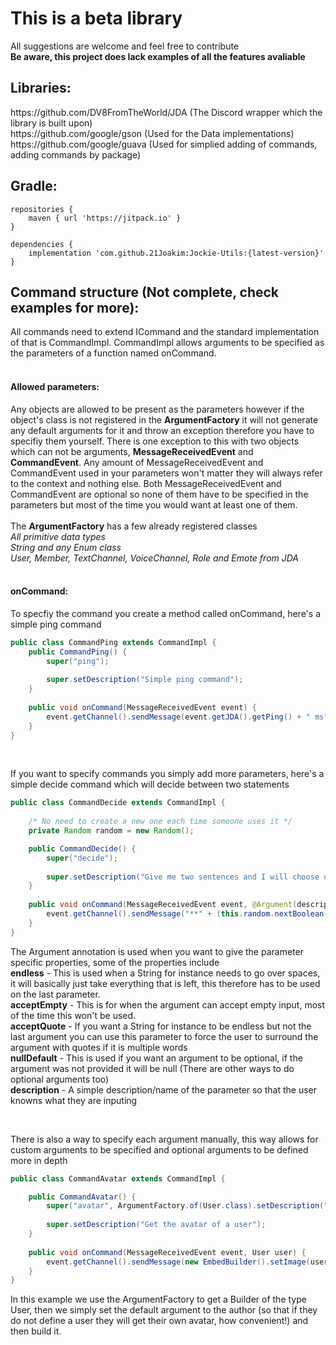 <h1>This is a beta library</h1>
All suggestions are welcome and feel free to contribute
</br>
<b>Be aware, this project does lack examples of all the features avaliable</b>

<h2>Libraries:</h2>
https://github.com/DV8FromTheWorld/JDA (The Discord wrapper which the library is built upon)
</br>
https://github.com/google/gson (Used for the Data implementations) 
</br>
https://github.com/google/guava (Used for simplied adding of commands, adding commands by package)

<h2>Gradle:</h2>

```
repositories {
	maven { url 'https://jitpack.io' }
}

dependencies {
	implementation 'com.github.21Joakim:Jockie-Utils:{latest-version}'
}
```

<h2>Command structure (Not complete, check examples for more):</h2>
All commands need to extend ICommand and the standard implementation of that is CommandImpl. CommandImpl allows arguments to be specified as the parameters of a function named onCommand.
</br></br>
<h4>Allowed parameters:</h4>
Any objects are allowed to be present as the parameters however if the object's class is not registered in the <b>ArgumentFactory</b> it will not generate any default arguments for it and throw an exception therefore you have to specifiy them yourself. There is one exception to this with two objects which can not be arguments, <b>MessageReceivedEvent</b> and <b>CommandEvent</b>. Any amount of MessageReceivedEvent and CommandEvent used in your parameters won't matter they will always refer to the context and nothing else. Both MessageReceivedEvent and CommandEvent are optional so none of them have to be specified in the parameters but most of the time you would want at least one of them.
</br></br>
The <b>ArgumentFactory</b> has a few already registered classes
</br><i>All primitive data types</i>
</br><i>String and any Enum class</i>
</br><i>User, Member, TextChannel, VoiceChannel, Role and Emote from JDA</i>
</br></br>

<h4>onCommand:</h4>
To specfiy the command you create a method called onCommand, here's a simple ping command

```Java
public class CommandPing extends CommandImpl {
	public CommandPing() {
		super("ping");
		
		super.setDescription("Simple ping command");
	}
	
	public void onCommand(MessageReceivedEvent event) {
		event.getChannel().sendMessage(event.getJDA().getPing() + " ms").queue();
	}
}
```

</br>

If you want to specify commands you simply add more parameters, here's a simple decide command which will decide between two statements
```Java
public class CommandDecide extends CommandImpl {
	
	/* No need to create a new one each time someone uses it */
	private Random random = new Random();

	public CommandDecide() {
		super("decide");
		
		super.setDescription("Give me two sentences and I will choose one of them");
	}
	
	public void onCommand(MessageReceivedEvent event, @Argument(description="statement", acceptQuote=true) String statement, @Argument(description="statement 2", acceptQuote=true) String statement2) {
		event.getChannel().sendMessage("**" + (this.random.nextBoolean() ? statement : statement2) + "**" + " seems more reasonable to me!").queue();
	}
}
```
The Argument annotation is used when you want to give the parameter specific properties, some of the properties include
</br><b>endless</b> - This is used when a String for instance needs to go over spaces, it will basically just take everything that is left,  this therefore has to be used on the last parameter.
</br><b>acceptEmpty</b> - This is for when the argument can accept empty input, most of the time this won't be used.
</br><b>acceptQuote</b> - If you want a String for instance to be endless but not the last argument you can use this parameter to force the user to surround the argument with quotes if it is multiple words
</br><b>nullDefault</b> - This is used if you want an argument to be optional, if the argument was not provided it will be null (There are other ways to do optional arguments too)
</br><b>description</b> - A simple description/name of the parameter so that the user knowns what they are inputing

</br>

There is also a way to specify each argument manually, this way allows for custom arguments to be specified and optional arguments to be defined more in depth
```Java
public class CommandAvatar extends CommandImpl {

	public CommandAvatar() {
		super("avatar", ArgumentFactory.of(User.class).setDescription("user").setDefaultValue(event -> event.getAuthor()).build());
		
		super.setDescription("Get the avatar of a user");
	}
	
	public void onCommand(MessageReceivedEvent event, User user) {
		event.getChannel().sendMessage(new EmbedBuilder().setImage(user.getAvatarUrl()).build()).queue();
	}
}
```
In this example we use the ArgumentFactory to get a Builder of the type User, then we simply set the default argument to the author (so that if they do not define a user they will get their own avatar, how convenient!) and then build it.
